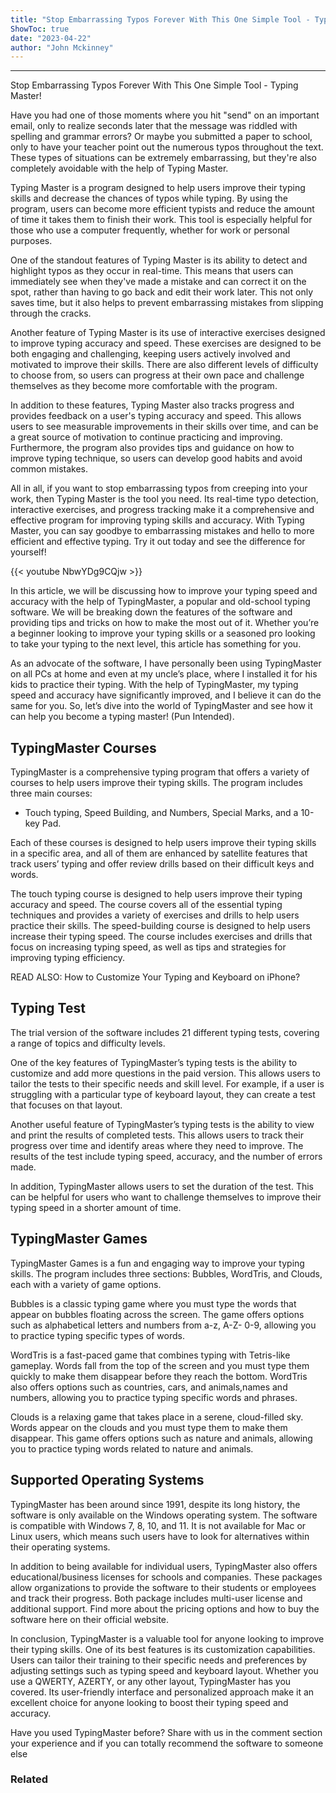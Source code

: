 ```yaml
---
title: "Stop Embarrassing Typos Forever With This One Simple Tool - Typing Master!"
ShowToc: true 
date: "2023-04-22"
author: "John Mckinney"
---
```

*****
Stop Embarrassing Typos Forever With This One Simple Tool - Typing Master!

Have you had one of those moments where you hit "send" on an important email, only to realize seconds later that the message was riddled with spelling and grammar errors? Or maybe you submitted a paper to school, only to have your teacher point out the numerous typos throughout the text. These types of situations can be extremely embarrassing, but they're also completely avoidable with the help of Typing Master.

Typing Master is a program designed to help users improve their typing skills and decrease the chances of typos while typing. By using the program, users can become more efficient typists and reduce the amount of time it takes them to finish their work. This tool is especially helpful for those who use a computer frequently, whether for work or personal purposes.

One of the standout features of Typing Master is its ability to detect and highlight typos as they occur in real-time. This means that users can immediately see when they've made a mistake and can correct it on the spot, rather than having to go back and edit their work later. This not only saves time, but it also helps to prevent embarrassing mistakes from slipping through the cracks.

Another feature of Typing Master is its use of interactive exercises designed to improve typing accuracy and speed. These exercises are designed to be both engaging and challenging, keeping users actively involved and motivated to improve their skills. There are also different levels of difficulty to choose from, so users can progress at their own pace and challenge themselves as they become more comfortable with the program.

In addition to these features, Typing Master also tracks progress and provides feedback on a user's typing accuracy and speed. This allows users to see measurable improvements in their skills over time, and can be a great source of motivation to continue practicing and improving. Furthermore, the program also provides tips and guidance on how to improve typing technique, so users can develop good habits and avoid common mistakes.

All in all, if you want to stop embarrassing typos from creeping into your work, then Typing Master is the tool you need. Its real-time typo detection, interactive exercises, and progress tracking make it a comprehensive and effective program for improving typing skills and accuracy. With Typing Master, you can say goodbye to embarrassing mistakes and hello to more efficient and effective typing. Try it out today and see the difference for yourself!

{{< youtube NbwYDg9CQjw >}} 



In this article, we will be discussing how to improve your typing speed and accuracy with the help of TypingMaster, a popular and old-school typing software. We will be breaking down the features of the software and providing tips and tricks on how to make the most out of it. Whether you’re a beginner looking to improve your typing skills or a seasoned pro looking to take your typing to the next level, this article has something for you.
 
As an advocate of the software, I have personally been using TypingMaster on all PCs at home and even at my uncle’s place, where I installed it for his kids to practice their typing. With the help of TypingMaster, my typing speed and accuracy have significantly improved, and I believe it can do the same for you. So, let’s dive into the world of TypingMaster and see how it can help you become a typing master! (Pun Intended).
 
## TypingMaster Courses
 
TypingMaster is a comprehensive typing program that offers a variety of courses to help users improve their typing skills. The program includes three main courses: 
 
- Touch typing, Speed Building, and Numbers, Special Marks, and a 10-key Pad.

 
Each of these courses is designed to help users improve their typing skills in a specific area, and all of them are enhanced by satellite features that track users’ typing and offer review drills based on their difficult keys and words.
 
The touch typing course is designed to help users improve their typing accuracy and speed. The course covers all of the essential typing techniques and provides a variety of exercises and drills to help users practice their skills. The speed-building course is designed to help users increase their typing speed. The course includes exercises and drills that focus on increasing typing speed, as well as tips and strategies for improving typing efficiency.
 
READ ALSO: How to Customize Your Typing and Keyboard on iPhone?
 
## Typing Test
 
The trial version of the software includes 21 different typing tests, covering a range of topics and difficulty levels.
 
One of the key features of TypingMaster’s typing tests is the ability to customize and add more questions in the paid version. This allows users to tailor the tests to their specific needs and skill level. For example, if a user is struggling with a particular type of keyboard layout, they can create a test that focuses on that layout.
 
Another useful feature of TypingMaster’s typing tests is the ability to view and print the results of completed tests. This allows users to track their progress over time and identify areas where they need to improve. The results of the test include typing speed, accuracy, and the number of errors made.
 
In addition, TypingMaster allows users to set the duration of the test. This can be helpful for users who want to challenge themselves to improve their typing speed in a shorter amount of time.
 
## TypingMaster Games
 
TypingMaster Games is a fun and engaging way to improve your typing skills. The program includes three sections: Bubbles, WordTris, and Clouds, each with a variety of game options.
 
Bubbles is a classic typing game where you must type the words that appear on bubbles floating across the screen. The game offers options such as alphabetical letters and numbers from a-z, A-Z- 0-9, allowing you to practice typing specific types of words.
 
WordTris is a fast-paced game that combines typing with Tetris-like gameplay. Words fall from the top of the screen and you must type them quickly to make them disappear before they reach the bottom. WordTris also offers options such as countries, cars, and animals,names and numbers, allowing you to practice typing specific words and phrases.
 
Clouds is a relaxing game that takes place in a serene, cloud-filled sky. Words appear on the clouds and you must type them to make them disappear. This game offers options such as nature and animals, allowing you to practice typing words related to nature and animals.
 
## Supported Operating Systems
 
TypingMaster has been around since 1991, despite its long history, the software is only available on the Windows operating system. The software is compatible with Windows 7, 8, 10, and 11. It is not available for Mac or Linux users, which means such users have to look for alternatives within their operating systems.
 
In addition to being available for individual users, TypingMaster also offers educational/business licenses for schools and companies. These packages allow organizations to provide the software to their students or employees and track their progress. Both package includes multi-user license and additional support. Find more about the pricing options and how to buy the software here on their official website.
 
In conclusion, TypingMaster is a valuable tool for anyone looking to improve their typing skills. One of its best features is its customization capabilities. Users can tailor their training to their specific needs and preferences by adjusting settings such as typing speed and keyboard layout. Whether you use a QWERTY, AZERTY, or any other layout, TypingMaster has you covered. Its user-friendly interface and personalized approach make it an excellent choice for anyone looking to boost their typing speed and accuracy.
 
Have you used TypingMaster before? Share with us in the comment section your experience and if you can totally recommend the software to someone else
 
### Related



